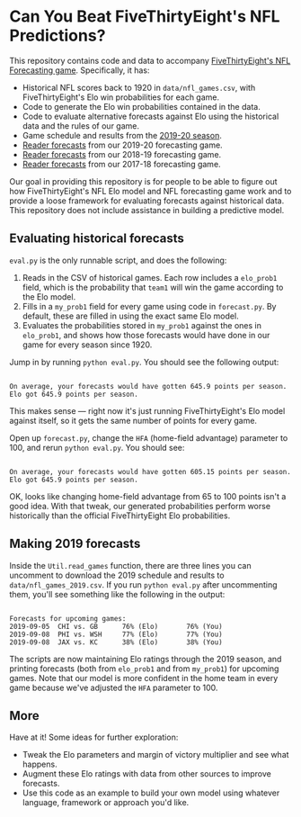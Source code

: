 # Can You Beat FiveThirtyEight's NFL Predictions?

This repository contains code and data to accompany [FiveThirtyEight's NFL Forecasting game](https://projects.fivethirtyeight.com/2019-nfl-forecasting-game/). Specifically, it has:

* Historical NFL scores back to 1920 in `data/nfl_games.csv`, with FiveThirtyEight's Elo win probabilities for each game.
* Code to generate the Elo win probabilities contained in the data.
* Code to evaluate alternative forecasts against Elo using the historical data and the rules of our game.
* Game schedule and results from the [2019-20 season](https://projects.fivethirtyeight.com/nfl-api/2019/nfl_games_2019.csv).
* [Reader forecasts](https://projects.fivethirtyeight.com/nfl-api/2019/raw_user_forecasts.csv) from our 2019-20 forecasting game.
* [Reader forecasts](https://projects.fivethirtyeight.com/nfl-api/2018/raw_user_forecasts.csv) from our 2018-19 forecasting game.
* [Reader forecasts](https://projects.fivethirtyeight.com/nfl-api/2017/raw_user_forecasts.csv) from our 2017-18 forecasting game.

Our goal in providing this repository is for people to be able to figure out how FiveThirtyEight's NFL Elo model and NFL forecasting game work and to provide a loose framework for evaluating forecasts against historical data. This repository does not include assistance in building a predictive model.

## Evaluating historical forecasts

`eval.py` is the only runnable script, and does the following:

1. Reads in the CSV of historical games. Each row includes a `elo_prob1` field, which is the probability that `team1` will win the game according to the Elo model.
2. Fills in a `my_prob1` field for every game using code in `forecast.py`. By default, these are filled in using the exact same Elo model.
3. Evaluates the probabilities stored in `my_prob1` against the ones in `elo_prob1`, and shows how those forecasts would have done in our game for every season since 1920.

Jump in by running `python eval.py`. You should see the following output:

```

On average, your forecasts would have gotten 645.9 points per season. Elo got 645.9 points per season.

```

This makes sense — right now it's just running FiveThirtyEight's Elo model against itself, so it gets the same number of points for every game.

Open up `forecast.py`, change the `HFA` (home-field advantage) parameter to 100, and rerun `python eval.py`. You should see:

```

On average, your forecasts would have gotten 605.15 points per season. Elo got 645.9 points per season.

```

OK, looks like changing home-field advantage from 65 to 100 points isn't a good idea. With that tweak, our generated probabilities perform worse historically than the official FiveThirtyEight Elo probabilities.

## Making 2019 forecasts

Inside the `Util.read_games` function, there are three lines you can uncomment to download the 2019 schedule and results to `data/nfl_games_2019.csv`. If you run `python eval.py` after uncommenting them, you'll see something like the following in the output:

```

Forecasts for upcoming games:
2019-09-05	CHI vs. GB		76% (Elo)		76% (You)
2019-09-08	PHI vs. WSH		77% (Elo)		77% (You)
2019-09-08	JAX vs. KC		38% (Elo)		38% (You)

```

The scripts are now maintaining Elo ratings through the 2019 season, and printing forecasts (both from `elo_prob1` and from `my_prob1`) for upcoming games. Note that our model is more confident in the home team in every game because we've adjusted the `HFA` parameter to 100.

## More

Have at it! Some ideas for further exploration:

* Tweak the Elo parameters and margin of victory multiplier and see what happens.
* Augment these Elo ratings with data from other sources to improve forecasts.
* Use this code as an example to build your own model using whatever language, framework or approach you'd like.
